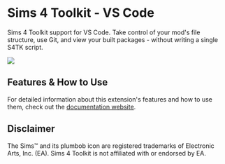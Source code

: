 # Sims 4 Toolkit - VS Code

Sims 4 Toolkit support for VS Code. Take control of your mod's file structure,
use Git, and view your built packages - without writing a single S4TK script.

![](https://raw.githubusercontent.com/sims4toolkit/s4tk-vscode/main/screenshots/preview.png)

## Features & How to Use

For detailed information about this extension's features and how to use them,
check out the [documentation website](https://vscode.sims4toolkit.com/).

## Disclaimer

The Sims™ and its plumbob icon are registered trademarks of Electronic Arts,
Inc. (EA). Sims 4 Toolkit is not affiliated with or endorsed by EA.
